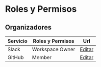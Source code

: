 # Roles y Permisos

## Organizadores

| Servicio | Roles y Permisos | Url |
| --- | --- | -- |
| Slack | Workspace Owner | [Editar](https://javascript-nicaragua.slack.com/admin)
| GitHub | Member | [Editar](https://github.com/orgs/js-ni/teams/organizers/members)
